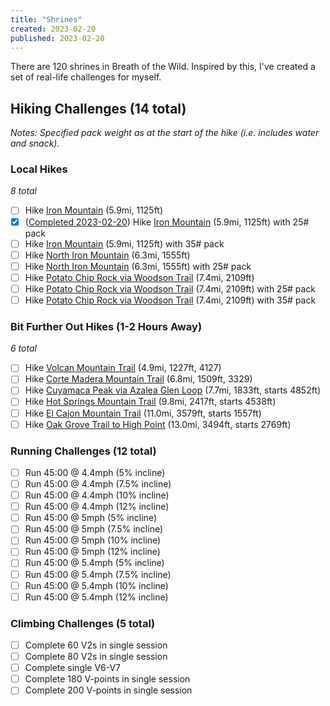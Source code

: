 ```yaml
---
title: "Shrines"
created: 2023-02-20
published: 2023-02-20
---
```

There are 120 shrines in Breath of the Wild. Inspired by this, I've created a set of real-life challenges for myself.

## Hiking Challenges (14 total)

*Notes: Specified pack weight as at the start of the hike (i.e. includes water and snack).*

### Local Hikes

*8 total*

* [ ] Hike [Iron Mountain](https://www.alltrails.com/trail/us/california/iron-mountain-trail--5) (5.9mi, 1125ft)
* [x] ([Completed 2023-02-20](https://www.alltrails.com/explore/recording/afternoon-hike-at-iron-mountain-trail-f9ff654)) Hike [Iron Mountain](https://www.alltrails.com/trail/us/california/iron-mountain-trail--5) (5.9mi, 1125ft) with 25# pack
* [ ] Hike [Iron Mountain](https://www.alltrails.com/trail/us/california/iron-mountain-trail--5) (5.9mi, 1125ft) with 35# pack
* [ ] Hike [North Iron Mountain](https://www.alltrails.com/explore/map/north-iron-mountain-037a595) (6.3mi, 1555ft)
* [ ] Hike [North Iron Mountain](https://www.alltrails.com/explore/map/north-iron-mountain-037a595) (6.3mi, 1555ft) with 25# pack
* [ ] Hike [Potato Chip Rock via Woodson Trail](https://www.alltrails.com/trail/us/california/potato-chip-rock-via-mt-woodson-trail) (7.4mi, 2109ft)
* [ ] Hike [Potato Chip Rock via Woodson Trail](https://www.alltrails.com/trail/us/california/potato-chip-rock-via-mt-woodson-trail) (7.4mi, 2109ft) with 25# pack
* [ ] Hike [Potato Chip Rock via Woodson Trail](https://www.alltrails.com/trail/us/california/potato-chip-rock-via-mt-woodson-trail) (7.4mi, 2109ft) with 35# pack

### Bit Further Out Hikes (1-2 Hours Away)

*6  total*

* [ ] Hike [Volcan Mountain Trail](https://www.alltrails.com/explore/trail/us/california/volcan-mountain-trail) (4.9mi, 1227ft, 4127)
* [ ] Hike [Corte Madera Mountain Trail](https://www.alltrails.com/explore/trail/us/california/corte-madera-mountain) (6.8mi, 1509ft, 3329)
* [ ] Hike [Cuyamaca Peak via Azalea Glen Loop](https://www.alltrails.com/explore/trail/us/california/cuyamaca-peak-via-azalea-glen-loop) (7.7mi, 1833ft, starts 4852ft)
* [ ] Hike [Hot Springs Mountain Trail](https://www.alltrails.com/explore/trail/us/california/hot-springs-mountain-trail) (9.8mi, 2417ft, starts 4538ft)
* [ ] Hike [El Cajon Mountain Trail](https://www.alltrails.com/explore/trail/us/california/el-cajon-mountain-trail) (11.0mi, 3579ft, starts 1557ft)
* [ ] Hike [Oak Grove Trail to High Point](https://www.alltrails.com/explore/trail/us/california/oak-grove-trail-to-high-point) (13.0mi, 3494ft, starts 2769ft)

### Running Challenges (12 total)

* [ ] Run 45:00 @ 4.4mph (5% incline)
* [ ] Run 45:00 @ 4.4mph (7.5% incline)
* [ ] Run 45:00 @ 4.4mph (10% incline)
* [ ] Run 45:00 @ 4.4mph (12% incline)
* [ ] Run 45:00 @ 5mph (5% incline)
* [ ] Run 45:00 @ 5mph (7.5% incline)
* [ ] Run 45:00 @ 5mph (10% incline)
* [ ] Run 45:00 @ 5mph (12% incline)
* [ ] Run 45:00 @ 5.4mph (5% incline)
* [ ] Run 45:00 @ 5.4mph (7.5% incline)
* [ ] Run 45:00 @ 5.4mph (10% incline)
* [ ] Run 45:00 @ 5.4mph (12% incline)

### Climbing Challenges (5 total)

* [ ] Complete 60 V2s in single session
* [ ] Complete 80 V2s in single session
* [ ] Complete single V6-V7
* [ ] Complete 180 V-points in single session
* [ ] Complete 200 V-points in single session